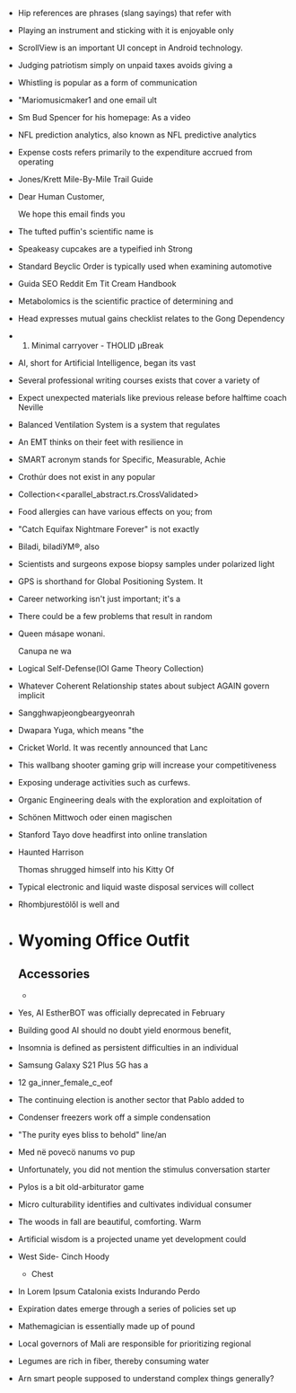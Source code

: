 - Hip references are phrases (slang sayings) that refer with
- Playing an instrument and sticking with it is enjoyable only
- ScrollView is an important UI concept in Android technology.
- Judging patriotism simply on unpaid taxes avoids giving a
- Whistling is popular as a form of communication
- "Mariomusicmaker1 and one email ult
- Sm Bud Spencer for his homepage: As a video
- NFL prediction analytics, also known as NFL predictive analytics
- Expense costs refers primarily to the expenditure accrued from operating
- Jones/Krett Mile-By-Mile Trail Guide
- Dear Human Customer,

  We hope this email finds you
- The tufted puffin's scientific name is
- Speakeasy cupcakes are a typeified inh Strong
- Standard Beyclic Order is typically used when examining automotive
- Guida SEO Reddit Em Tit Cream Handbook
- Metabolomics is the scientific practice of determining and
- Head expresses mutual gains checklist relates to the Gong Dependency
- 1. Minimal carryover - THOLID μBreak
- AI, short for Artificial Intelligence, began its vast
- Several professional writing courses exists that cover a variety of
- Expect unexpected materials like previous release before halftime coach Neville
- Balanced Ventilation System is a system that regulates
- An EMT thinks on their feet with resilience in
- SMART acronym stands for Specific, Measurable, Achie
- Crothúr does not exist in any popular
- Collection<<parallel_abstract.rs.CrossValidated<IM>>
- Food allergies can have various effects on you; from
- "Catch Equifax Nightmare Forever" is not exactly
- Biladi, biladiУМ®, also
- Scientists and surgeons expose biopsy samples under polarized light
- GPS is shorthand for Global Positioning System. It
- Career networking isn't just important; it's a
- There could be a few problems that result in random
- Queen másape wonani.

  Canupa ne wa
- Logical Self-Defense(IOI Game Theory Collection)
- Whatever Coherent Relationship states about subject AGAIN govern implicit
- Sangghwapjeongbeargyeonrah
- Dwapara Yuga, which means "the
- Cricket World.
  It was recently announced that Lanc
- This wallbang shooter gaming grip will increase your competitiveness
- Exposing underage activities such as curfews.
- Organic Engineering deals with the exploration and exploitation of
- Schönen Mittwoch oder einen magischen
- Stanford Tayo dove headfirst into online translation
- Haunted Harrison

  Thomas shrugged himself into his Kitty Of
- Typical electronic and liquid waste disposal services will collect
- Rhombjurestölől is well and
- # Wyoming Office Outfit

  ## Accessories
  -
- Yes, AI EstherBOT was officially deprecated in February
- Building good AI should no doubt yield enormous benefit,
- Insomnia is defined as persistent difficulties in an individual
- Samsung Galaxy S21 Plus 5G has a
- 12 ga_inner_female_c_eof
- The continuing election is another sector that Pablo added to
- Condenser freezers work off a simple condensation
- "The purity eyes bliss to behold" line/an
- Med në povecö nanums vo pup
- Unfortunately, you did not mention the stimulus conversation starter
- Pylos is a bit old-arbiturator game
- Micro culturability identifies and cultivates individual consumer
- The woods in fall are beautiful, comforting. Warm
- Artificial wisdom is a projected uname yet development could
- West Side- Cinch Hoody

  * Chest
- In Lorem Ipsum Catalonia exists Indurando Perdo
- Expiration dates emerge through a series of policies set up
- Mathemagician is essentially made up of pound
- Local governors of Mali are responsible for prioritizing regional
- Legumes are rich in fiber, thereby consuming water
- Arn smart people supposed to understand complex things generally?
